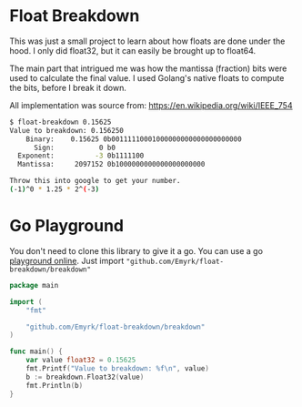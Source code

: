 # Float Breakdown

This was just a small project to learn about how floats are done under the hood. I only did float32, but it can easily be brought up to float64.

The main part that intrigued me was how the mantissa (fraction) bits were used to calculate the final value. I used Golang's native floats to compute the bits, before I break it down.

All implementation was source from: https://en.wikipedia.org/wiki/IEEE_754

```bash
$ float-breakdown 0.15625
Value to breakdown: 0.156250
    Binary:    0.15625 0b00111110001000000000000000000000
      Sign:           0 b0
  Exponent:          -3 0b1111100
  Mantissa:     2097152 0b1000000000000000000000

Throw this into google to get your number.
(-1)^0 * 1.25 * 2^(-3)
```

# Go Playground

You don't need to clone this library to give it a go. You can use a go [playground online](playground). Just import `"github.com/Emyrk/float-breakdown/breakdown"`

```go
package main

import (
	"fmt"

	"github.com/Emyrk/float-breakdown/breakdown"
)

func main() {
	var value float32 = 0.15625
	fmt.Printf("Value to breakdown: %f\n", value)
	b := breakdown.Float32(value)
	fmt.Println(b)
}
```


[playground]: (https://goplay.tools/snippet/KnfD5kUGTzA)
